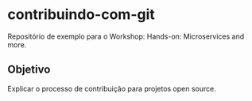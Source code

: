 # contribuindo-com-git

Repositório de exemplo para o Workshop: Hands-on: Microservices and more.

## Objetivo

Explicar o processo de contribuição para projetos open source.
